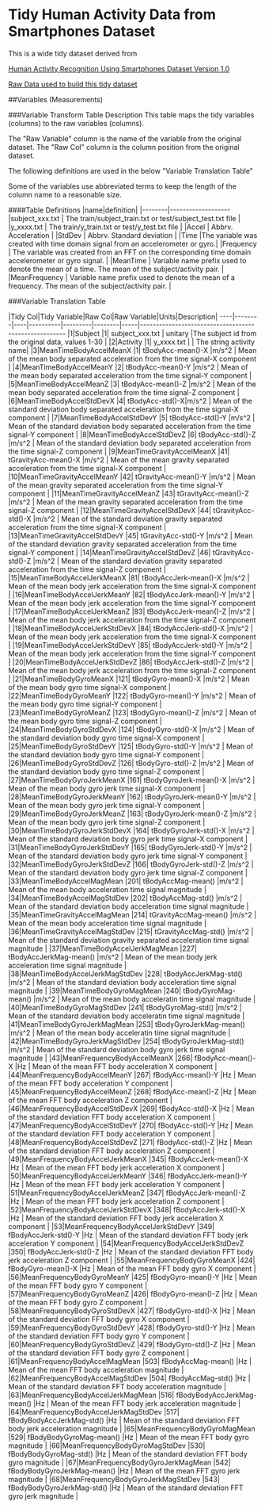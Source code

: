 # Tidy Human Activity Data from Smartphones Dataset
This is a wide tidy dataset derived from

[Human Activity Recognition Using Smartphones Dataset Version 1.0](http://archive.ics.uci.edu/ml/datasets/Human+Activity+Recognition+Using+Smartphones)

[Raw Data used to build this tidy dataset](https://d396qusza40orc.cloudfront.net/getdata%2Fprojectfiles%2FUCI%20HAR%20Dataset.zip)

##Variables (Measurements)

###Variable Transform Table Description
This table maps the tidy variables (columns) to the raw variables (columns).

The "Raw Variable" column is the name of the variable from the original dataset.  The "Raw Col" column is the column position 
from the original dataset.

The following definitions are used in the below "Variable Translation Table"

Some of the variables use abbreviated terms to keep the length of the column name to a reasonable size.

####Table Definitions
|name|definition|
|--------|-------------------
|subject_xxx.txt | The train/subject_train.txt or test/subject_test.txt file  |
|y_xxxx.txt | The train/y_train.txt or test/y_test.txt file  |
|Accel | Abbrv. Acceleration |
|StdDev | Abbrv. Standard deviation |
|Time |The variable was created with time domain signal from an accelerometer or gyro.|
|Frequency | The variable was created from an FFT on the corresponding time domain accelerometer or gyro signal. |
|MeanTime | Variable name prefix used to denote the mean of a time.  The mean of the subject/activity pair.   |
|MeanFrequency | Variable name prefix used to denote the mean of a frequency.  The mean of the subject/activity pair. |


###Variable Translation Table

|Tidy Col|Tidy Variable|Raw Col|Raw Variable|Units|Description|
----|--------|----|----------|---------|--------|-----|------------------------------------------------------
|1|Subject |1| subject_xxx.txt | unitary |The subject id from the original data, values 1-30 |
|2|Activity |1| y_xxxx.txt |  | The string activity name|
|3|MeanTimeBodyAccelMeanX |1| tBodyAcc-mean()-X |m/s^2 | Mean of the mean body separated acceleration from the time signal-X component |
|4|MeanTimeBodyAccelMeanY |2| tBodyAcc-mean()-Y |m/s^2 | Mean of the mean body separated acceleration from the time signal-Y component |
|5|MeanTimeBodyAccelMeanZ |3| tBodyAcc-mean()-Z |m/s^2 | Mean of the mean body separated acceleration from the time signal-Z component |
|6|MeanTimeBodyAccelStdDevX |4| tBodyAcc-std()-X|m/s^2 | Mean of the standard deviation body separated acceleration from the time signal-X component |
|7|MeanTimeBodyAccelStdDevY |5| tBodyAcc-std()-Y |m/s^2 | Mean of the standard deviation body separated acceleration from the time signal-Y component |
|8|MeanTimeBodyAccelStdDevZ |6| tBodyAcc-std()-Z |m/s^2 | Mean of the standard deviation body separated acceleration from the time signal-Z component |
|9|MeanTimeGravityAccelMeanX |41| tGravityAcc-mean()-X |m/s^2 | Mean of the mean gravity separated acceleration from the time signal-X component |
|10|MeanTimeGravityAccelMeanY |42| tGravityAcc-mean()-Y |m/s^2 | Mean of the mean gravity separated acceleration from the time signal-Y component |
|11|MeanTimeGravityAccelMeanZ |43| tGravityAcc-mean()-Z |m/s^2 | Mean of the mean gravity separated acceleration from the time signal-Z component |
|12|MeanTimeGravityAccelStdDevX |44| tGravityAcc-std()-X |m/s^2 | Mean of the standard deviation gravity separated acceleration from the time signal-X component |
|13|MeanTimeGravityAccelStdDevY |45| tGravityAcc-std()-Y |m/s^2 | Mean of the standard deviation gravity separated acceleration from the time signal-Y component |
|14|MeanTimeGravityAccelStdDevZ |46| tGravityAcc-std()-Z |m/s^2 | Mean of the standard deviation gravity separated acceleration from the time signal-Z component |
|15|MeanTimeBodyAccelJerkMeanX |81| tBodyAccJerk-mean()-X |m/s^2 | Mean of the mean body jerk acceleration from the time signal-X component |
|16|MeanTimeBodyAccelJerkMeanY |82| tBodyAccJerk-mean()-Y |m/s^2 | Mean of the mean body jerk acceleration from the time signal-Y component  |
|17|MeanTimeBodyAccelJerkMeanZ |83| tBodyAccJerk-mean()-Z |m/s^2 | Mean of the mean body jerk acceleration from the time signal-Z component  |
|18|MeanTimeBodyAccelJerkStdDevX |84| tBodyAccJerk-std()-X |m/s^2 | Mean of the mean body jerk acceleration from the time signal-X component  |
|19|MeanTimeBodyAccelJerkStdDevY |85| tBodyAccJerk-std()-Y |m/s^2 | Mean of the mean body jerk acceleration from the time signal-Y component  |
|20|MeanTimeBodyAccelJerkStdDevZ |86| tBodyAccJerk-std()-Z |m/s^2 | Mean of the mean body jerk acceleration from the time signal-Z component  |
|21|MeanTimeBodyGyroMeanX |121| tBodyGyro-mean()-X |m/s^2 | Mean of the mean body gyro time signal-X component |
|22|MeanTimeBodyGyroMeanY |122| tBodyGyro-mean()-Y |m/s^2 | Mean of the mean body gyro time signal-Y component |
|23|MeanTimeBodyGyroMeanZ |123| tBodyGyro-mean()-Z |m/s^2 | Mean of the mean body gyro time signal-Z component |
|24|MeanTimeBodyGyroStdDevX |124| tBodyGyro-std()-X |m/s^2 | Mean of the standard deviation body gyro time signal-X component |
|25|MeanTimeBodyGyroStdDevY |125| tBodyGyro-std()-Y |m/s^2 | Mean of the standard deviation body gyro time signal-Y component |
|26|MeanTimeBodyGyroStdDevZ |126| tBodyGyro-std()-Z |m/s^2 | Mean of the standard deviation body gyro time signal-Z component |
|27|MeanTimeBodyGyroJerkMeanX |161| tBodyGyroJerk-mean()-X |m/s^2 | Mean of the mean body gyro jerk time signal-X component |
|28|MeanTimeBodyGyroJerkMeanY |162| tBodyGyroJerk-mean()-Y |m/s^2 | Mean of the mean body gyro jerk time signal-Y component |
|29|MeanTimeBodyGyroJerkMeanZ |163| tBodyGyroJerk-mean()-Z |m/s^2 | Mean of the mean body gyro jerk time signal-Z component |
|30|MeanTimeBodyGyroJerkStdDevX |164| tBodyGyroJerk-std()-X |m/s^2 | Mean of the standard deviation body gyro jerk time signal-X component |
|31|MeanTimeBodyGyroJerkStdDevY |165| tBodyGyroJerk-std()-Y |m/s^2 | Mean of the standard deviation body gyro jerk time signal-Y component |
|32|MeanTimeBodyGyroJerkStdDevZ |166| tBodyGyroJerk-std()-Z |m/s^2 | Mean of the standard deviation body gyro jerk time signal-Z component |
|33|MeanTimeBodyAccelMagMean |201| tBodyAccMag-mean() |m/s^2 | Mean of the mean body acceleration time signal magnitude |
|34|MeanTimeBodyAccelMagStdDev |202| tBodyAccMag-std() |m/s^2 | Mean of the standard deviation body acceleration time signal magnitude |
|35|MeanTimeGravityAccelMagMean |214| tGravityAccMag-mean() |m/s^2 | Mean of the mean body acceleration time signal magnitude |
|36|MeanTimeGravityAccelMagStdDev |215| tGravityAccMag-std() |m/s^2 | Mean of the standard deviation gravity separated acceleration time signal magnitude  |
|37|MeanTimeBodyAccelJerkMagMean |227| tBodyAccJerkMag-mean() |m/s^2 | Mean of the mean body jerk acceleration time signal magnitude  |
|38|MeanTimeBodyAccelJerkMagStdDev |228| tBodyAccJerkMag-std() |m/s^2 | Mean of the standard deviation body acceleration time signal magnitude  |
|39|MeanTimeBodyGyroMagMean |240| tBodyGyroMag-mean() |m/s^2 | Mean of the mean body acceleratin time signal magnitude  |
|40|MeanTimeBodyGyroMagStdDev |241| tBodyGyroMag-std() |m/s^2 | Mean of the standard deviation body acceleratin time signal magnitude  |
|41|MeanTimeBodyGyroJerkMagMean |253| tBodyGyroJerkMag-mean() |m/s^2 | Mean of the mean body acceleratin time signal magnitude  |
|42|MeanTimeBodyGyroJerkMagStdDev |254| tBodyGyroJerkMag-std() |m/s^2 | Mean of the standard deviation body gyro jerk time signal magnitude  |
|43|MeanFrequencyBodyAccelMeanX |266| fBodyAcc-mean()-X |Hz | Mean of the mean FFT body acceleration X component |
|44|MeanFrequencyBodyAccelMeanY |267| fBodyAcc-mean()-Y |Hz | Mean of the mean FFT body acceleration Y component  |
|45|MeanFrequencyBodyAccelMeanZ |268| fBodyAcc-mean()-Z |Hz | Mean of the mean FFT body acceleration Z component  |
|46|MeanFrequencyBodyAccelStdDevX |269| fBodyAcc-std()-X |Hz | Mean of the standard deviation FFT body acceleration X component  |
|47|MeanFrequencyBodyAccelStdDevY |270| fBodyAcc-std()-Y |Hz | Mean of the standard deviation FFT body acceleration Y component  |
|48|MeanFrequencyBodyAccelStdDevZ |271| fBodyAcc-std()-Z |Hz | Mean of the standard deviation FFT body acceleration Z component  |
|49|MeanFrequencyBodyAccelJerkMeanX |345| fBodyAccJerk-mean()-X |Hz | Mean of the mean FFT body jerk acceleration X component  |
|50|MeanFrequencyBodyAccelJerkMeanY |346| fBodyAccJerk-mean()-Y |Hz | Mean of the mean FFT body jerk acceleration Y component  |
|51|MeanFrequencyBodyAccelJerkMeanZ |347| fBodyAccJerk-mean()-Z |Hz | Mean of the mean FFT body jerk acceleration Z component  |
|52|MeanFrequencyBodyAccelJerkStdDevX |348| fBodyAccJerk-std()-X |Hz | Mean of the standard deviation FFT body jerk acceleration X component  |
|53|MeanFrequencyBodyAccelJerkStdDevY |349| fBodyAccJerk-std()-Y |Hz | Mean of the standard deviation FFT body jerk acceleration Y component  |
|54|MeanFrequencyBodyAccelJerkStdDevZ |350| fBodyAccJerk-std()-Z |Hz | Mean of the standard deviation FFT body jerk acceleration Z component  |
|55|MeanFrequencyBodyGyroMeanX |424| fBodyGyro-mean()-X |Hz | Mean of the mean FFT body gyro X component  |
|56|MeanFrequencyBodyGyroMeanY |425| fBodyGyro-mean()-Y |Hz | Mean of the mean FFT body gyro Y component  |
|57|MeanFrequencyBodyGyroMeanZ |426| fBodyGyro-mean()-Z |Hz | Mean of the mean FFT body gyro Z component  |
|58|MeanFrequencyBodyGyroStdDevX |427| fBodyGyro-std()-X |Hz | Mean of the standard deviation FFT body gyro X component  |
|59|MeanFrequencyBodyGyroStdDevY |428| fBodyGyro-std()-Y |Hz | Mean of the standard deviation FFT body gyro Y component  |
|60|MeanFrequencyBodyGyroStdDevZ |429| fBodyGyro-std()-Z |Hz | Mean of the standard deviation FFT body gyro Z component  |
|61|MeanFrequencyBodyAccelMagMean |503| fBodyAccMag-mean() |Hz | Mean of the mean FFT body acceleration magnitude  |
|62|MeanFrequencyBodyAccelMagStdDev |504| fBodyAccMag-std() |Hz | Mean of the standard deviation FFT body acceleration magnitude  |
|63|MeanFrequencyBodyAccelJerkMagMean |516| fBodyBodyAccJerkMag-mean() |Hz | Mean of the mean FFT body jerk acceleration magnitude  |
|64|MeanFrequencyBodyAccelJerkMagStdDev |517| fBodyBodyAccJerkMag-std() |Hz | Mean of the standard deviation FFT body jerk acceleration magnitude  |
|65|MeanFrequencyBodyGyroMagMean |529| fBodyBodyGyroMag-mean() |Hz | Mean of the mean FFT body gyro magnitude  |
|66|MeanFrequencyBodyGyroMagStdDev |530| fBodyBodyGyroMag-std() |Hz | Mean of the standard deviation FFT body gyro magnitude  |
|67|MeanFrequencyBodyGyroJerkMagMean |542| fBodyBodyGyroJerkMag-mean() |Hz | Mean of the mean FFT gyro jerk magnitude  |
|68|MeanFrequencyBodyGyroJerkMagStdDev |543| fBodyBodyGyroJerkMag-std() |Hz | Mean of the standard deviation FFT gyro jerk magnitude |
 
